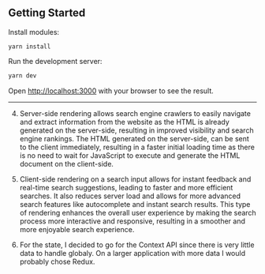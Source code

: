 ## Getting Started

Install modules:

```
yarn install
```

Run the development server:

```bash
yarn dev
```

Open [http://localhost:3000](http://localhost:3000) with your browser to see the result.

----


4. Server-side rendering allows search engine crawlers to easily navigate and extract information from the website as the HTML is already generated on the server-side, resulting in improved visibility and search engine rankings.
The HTML generated on the server-side, can be sent to the client immediately, resulting in a faster initial loading time as there is no need to wait for JavaScript to execute and generate the HTML document on the client-side.

6. Client-side rendering on a search input allows for instant feedback and real-time search suggestions, leading to faster and more efficient searches. It also reduces server load and allows for more advanced search features like autocomplete and instant search results. This type of rendering enhances the overall user experience by making the search process more interactive and responsive, resulting in a smoother and more enjoyable search experience.

7. For the state, I decided to go for the Context API since there is very little data to handle globaly. On a larger application with more data I would probably chose Redux.